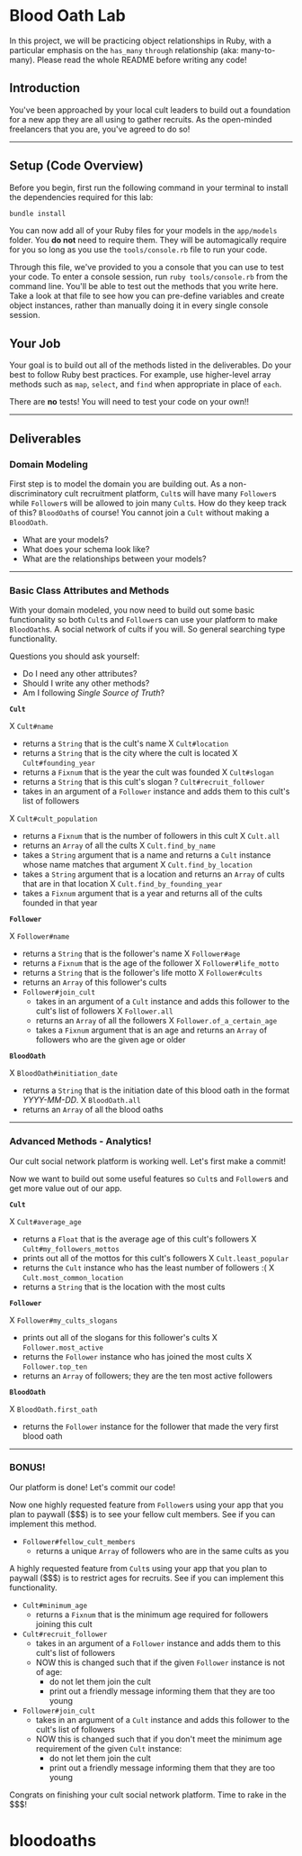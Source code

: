 Blood Oath Lab
==============

In this project, we will be practicing object relationships in Ruby, with a particular emphasis on the `has_many` `through` relationship (aka: many-to-many). Please read the whole README before writing any code!

## Introduction

You've been approached by your local cult leaders to build out a foundation for a new app they are all using to gather recruits. As the open-minded freelancers that you are, you've agreed to do so!

---

## Setup (Code Overview)

Before you begin, first run the following command in your terminal to install the dependencies required for this lab:

```sh
bundle install
```

You can now add all of your Ruby files for your models in the `app/models` folder. You **do not** need to require them. They will be automagically require for you so long as you use the `tools/console.rb` file to run your code.

Through this file, we've provided to you a console that you can use to test your code. To enter a console session, run `ruby tools/console.rb` from the command line. You'll be able to test out the methods that you write here. Take a look at that file to see how you can pre-define variables and create object instances, rather than manually doing it in every single console session.

## Your Job

Your goal is to build out all of the methods listed in the deliverables. Do your best to follow Ruby best practices. For example, use higher-level array methods such as `map`, `select`, and `find` when appropriate in place of `each`.

There are **no** tests! You will need to test your code on your own!!

---

## Deliverables

### Domain Modeling

First step is to model the domain you are building out. As a non-discriminatory cult recruitment platform, `Cult`s will have many `Follower`s while `Follower`s will be allowed to join many `Cult`s. How do they keep track of this? `BloodOath`s of course! You cannot join a `Cult` without making a `BloodOath`.

* What are your models?
* What does your schema look like?
* What are the relationships between your models?

---

### Basic Class Attributes and Methods

With your domain modeled, you now need to build out some basic functionality so both `Cult`s and `Follower`s can use your platform to make `BloodOath`s. A social network of cults if you will. So general searching type functionality.

Questions you should ask yourself:

* Do I need any other attributes?
* Should I write any other methods?
* Am I following _Single Source of Truth_?

**`Cult`**

X `Cult#name`
  * returns a `String` that is the cult's name
X `Cult#location`
  * returns a `String` that is the city where the cult is located
X `Cult#founding_year`
  * returns a `Fixnum` that is the year the cult was founded
X `Cult#slogan`
  * returns a `String` that is this cult's slogan
? `Cult#recruit_follower`
  * takes in an argument of a `Follower` instance and adds them to this cult's list of followers

X `Cult#cult_population`
  * returns a `Fixnum` that is the number of followers in this cult
X `Cult.all`
  * returns an `Array` of all the cults
X `Cult.find_by_name`
  * takes a `String` argument that is a name and returns a `Cult` instance whose name matches that argument
X `Cult.find_by_location`
  * takes a `String` argument that is a location and returns an `Array` of cults that are in that location
X `Cult.find_by_founding_year`
  * takes a `Fixnum` argument that is a year and returns all of the cults founded in that year

**`Follower`**

X `Follower#name`
  * returns a `String` that is the follower's name
X `Follower#age`
  * returns a `Fixnum` that is the age of the follower
X `Follower#life_motto`
  * returns a `String` that is the follower's life motto
X `Follower#cults`
  * returns an `Array` of this follower's cults
* `Follower#join_cult`
  * takes in an argument of a `Cult` instance and adds this follower to the cult's list of followers
X `Follower.all`
  * returns an `Array` of all the followers
X `Follower.of_a_certain_age`
  * takes a `Fixnum` argument that is an age and returns an `Array` of followers who are the given age or older

**`BloodOath`**

X `BloodOath#initiation_date`
  * returns a `String` that is the initiation date of this blood oath in the format _YYYY-MM-DD_.
X `BloodOath.all`
  * returns an `Array` of all the blood oaths

---

### Advanced Methods - Analytics!

Our cult social network platform is working well. Let's first make a commit!

Now we want to build out some useful features so `Cult`s and `Follower`s and get more value out of our app.

**`Cult`**

X `Cult#average_age`
  * returns a `Float` that is the average age of this cult's followers
X `Cult#my_followers_mottos`
  * prints out all of the mottos for this cult's followers
X `Cult.least_popular`
  * returns the `Cult` instance who has the least number of followers :(
X `Cult.most_common_location`
  * returns a `String` that is the location with the most cults

**`Follower`**

X `Follower#my_cults_slogans`
  * prints out all of the slogans for this follower's cults
X `Follower.most_active`
  * returns the `Follower` instance who has joined the most cults
X `Follower.top_ten`
  * returns an `Array` of followers; they are the ten most active followers

**`BloodOath`**

X `BloodOath.first_oath`
  * returns the `Follower` instance for the follower that made the very first blood oath

---

### BONUS!

Our platform is done! Let's commit our code!

Now one highly requested feature from `Follower`s using your app that you plan to paywall ($$$) is to see your fellow cult members. See if you can implement this method.

* `Follower#fellow_cult_members`
  * returns a unique `Array` of followers who are in the same cults as you

A highly requested feature from `Cult`s using your app that you plan to paywall ($$$) is to restrict ages for recruits. See if you can implement this functionality.

* `Cult#minimum_age`
  * returns a `Fixnum` that is the minimum age required for followers joining this cult
* `Cult#recruit_follower`
  * takes in an argument of a `Follower` instance and adds them to this cult's list of followers
  * NOW this is changed such that if the given `Follower` instance is not of age:
    * do not let them join the cult
    * print out a friendly message informing them that they are too young
* `Follower#join_cult`
  * takes in an argument of a `Cult` instance and adds this follower to the cult's list of followers
  * NOW this is changed such that if you don't meet the minimum age requirement of the given `Cult` instance:
    * do not let them join the cult
    * print out a friendly message informing them that they are too young

Congrats on finishing your cult social network platform. Time to rake in the $$$!
# bloodoaths
